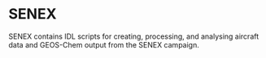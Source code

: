 SENEX
=====
SENEX contains IDL scripts for creating, processing, and analysing aircraft data and GEOS-Chem output from the SENEX campaign.
